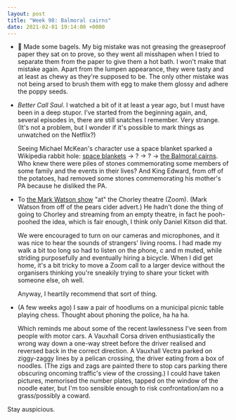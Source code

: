 ```yaml
---
layout: post
title: "Week 98: Balmoral cairns"
date: 2021-02-01 19:14:00 +0000
---
```


- 🥯 Made some bagels.
  My big mistake was not greasing the greaseproof paper they sat on to prove, so they went all misshapen when I tried to separate them from the paper to give them a hot bath.
  I won't make that mistake again. Apart from the lumpen appearance, they were tasty and at least as chewy as they're supposed to be.
  The only other mistake was not being arsed to brush them with egg to make them glossy and adhere the poppy seeds.

- <cite>Better Call Saul</cite>. I watched a bit of it at least a year ago, but I must have been in a deep stupor. I’ve started from the beginning again, and, several episodes in, there are still snatches I remember. Very strange. (It's not a problem, but I wonder if it's possible to mark things as unwatched on the Netflix?)

  Seeing Michael McKean's character use a space blanket sparked a Wikipedia rabbit hole: [space blankets](https://en.wikipedia.org/wiki/Space_blanket) → ? → ? → [the Balmoral cairns](https://en.wikipedia.org/wiki/Balmoral_cairns).
  Who knew there were piles of stones commemorating some members of some family and the events in their lives?
  And King Edward, from off of the potatoes, had removed some stones commemorating his mother's PA because he disliked the PA.

- To [the Mark Watson show](https://www.impatientproductionsuk.com/mark-watson-how-you-can-almost-win) "at" the Chorley theatre (Zoom).
  (Mark Watson from off of the pears cider advert.)
  He hadn't done the thing of going to Chorley and streaming from an empty theatre, in fact he pooh-poohed the idea, which is fair enough, I think only Daniel Kitson did that.

  We were encouraged to turn on our cameras and microphones, and it was nice to hear the sounds of strangers' living rooms.
  I had made my walk a bit too long so had to listen on the phone, c and m muted, while striding purposefully and eventually hiring a bicycle.
  When I did get home, it's a bit tricky to move a Zoom call to a larger device without the organisers thinking you're sneakily trying to share your ticket with someone else, oh well.

  Anyway, I heartily recommend that sort of thing.

- (A few weeks ago) I saw a pair of hoodlums on a municipal picnic table playing chess. Thought about phoning the police, ha ha ha.

  Which reminds me about some of the recent lawlessness I've seen from people with motor cars.
  A Vauxhall Corsa driven enthusiastically the wrong way down a one-way street before the driver realised and reversed back in the correct direction.
  A Vauxhall Vectra parked on ziggy-zaggy lines by a pelican crossing, the driver eating from a box of noodles.
  (The zigs and zags are painted there to stop cars parking there obscuring oncoming traffic's view of the crossing.)
  I could have taken pictures, memorised the number plates, tapped on the window of the noodle eater, but I'm too sensible enough to risk confrontation/am no a grass/possibly a coward.

Stay auspicious.
